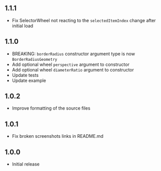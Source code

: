 ## 1.1.1

- Fix SelectorWheel not reacting to the `selectedItemIndex` change after initial load

## 1.1.0

- BREAKING: `borderRadius` constructor argument type is now `BorderRadiusGeometry`
- Add optional wheel `perspective` argument to constructor
- Add optional wheel `diameterRatio` argument to constructor
- Update tests
- Update example

## 1.0.2

- Improve formatting of the source files

## 1.0.1

- Fix broken screenshots links in README.md

## 1.0.0

- Initial release
